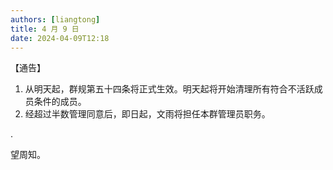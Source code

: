 ```yaml
---
authors: [liangtong]
title: 4 月 9 日
date: 2024-04-09T12:18
---
```


【通告】

1. 从明天起，群规第五十四条将正式生效。明天起将开始清理所有符合不活跃成员条件的成员。
2. 经超过半数管理同意后，即日起，文雨将担任本群管理员职务。

.

望周知。
